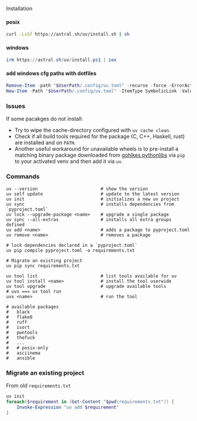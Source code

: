 
Installation

#### posix

```sh
curl -LsSf https://astral.sh/uv/install.sh | sh
```

#### windows 

```powershell
irm https://astral.sh/uv/install.ps1 | iex
```


#### add windows cfg paths with dotfiles

```powershell
Remove-Item -path "$UserPath/.config/uv.toml" -recurse -force -ErrorAction SilentlyContinue
New-Item -Path "$UserPath/.config/uv.toml" -ItemType SymbolicLink -Value "$env:DOTFILES/common/python/uv.toml"
```


### Issues

If some pacakges do not install:

- Try to wipe the cache-directory configured with `uv cache clean`.  
- Check if all build tools required for the package (C, C++, Haskell, rust) are installed and on `PATH`.
- Another useful workaround for unavailable wheels is to pre-install a matching binary package downloaded from [gohlkes pythonlibs](https://www.lfd.uci.edu/~gohlke/pythonlibs/) via `pip` to your activated venv and then add it via `uv`.


### Commands

```shell
uv --version                        # show the version
uv self update                      # update to the latest version
uv init                             # initializes a new uv project
uv sync                             # installs dependencies from `pyproject.toml`
uv lock --upgrade-package <name>    # upgrade a single package
uv sync --all-extras                # installs all extra groups defined
uv add <name>                       # adds a package to pyproject.toml
uv remove <name>                    # removes a package

# lock dependencies declared in a `pyproject.toml`
uv pip compile pyproject.toml -o requirements.txt

# Migrate an existing project
uv pip sync requirements.txt
```

```shell
uv tool list                        # list tools available for uv
uv tool install <name>              # install the tool userwide
uv tool upgrade                     # upgrade available tools
# uvx === uv tool run
uvx <name>                          # run the tool

# available packages
#   black
#   flake8
#   ruff
#   isort
#   pwntools
#   thefuck
#   ...
#   # posix-only
#   asciinema
#   ansible

```

### Migrate an existing project

From old `requirements.txt`

```powershell
uv init
foreach($requirement in (Get-Content "$pwd\requirements.txt")) {
    Invoke-Expression "uv add $requirement"
}
```

